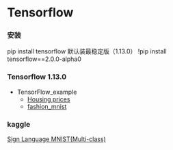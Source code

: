 # Tensorflow 
### 安装
pip install tensorflow 默认装最稳定版（1.13.0）
!pip install tensorflow==2.0.0-alpha0 

### Tensorflow 1.13.0
* TensorFlow_example
  * [Housing prices](https://github.com/lukkyy/TensorFlow_example/blob/master/example-contents/1_housing_price.py)
  * [fashion_mnist](https://github.com/lukkyy/Computer-version-toturials/blob/master/example/fashion_mnist.py)

### kaggle
[Sign Language MNIST(Multi-class)](https://github.com/lukkyy/TensorFlow_example/blob/master/kaggle/Multi-class_Classifier.py)

